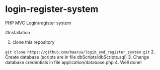 # login-register-system
PHP MVC Login/register system

#Installation

1. clone this repository

` git clone https://github.com/haaruu/login_and_register_system.git `
2. Create database (scripts are in file dbScripts/dbScripts.sql)
3. Change database credentials in file application/database.php
4. Well done!
